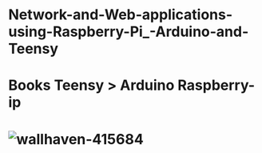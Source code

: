 # Network-and-Web-applications-using-Raspberry-Pi_-Arduino-and-Teensy
# Books Teensy > Arduino Raspberry-ip 
# ![wallhaven-415684](https://cloud.githubusercontent.com/assets/25440152/25804914/d2faba80-33fd-11e7-82c5-400a0c56ba30.jpg)
